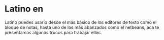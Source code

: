 # Latino en

Latino puedes usarlo desde el más básico de los editores de texto como el bloque de notas, hasta uno de los más abanzados como el netbeans, aca te presentamos algunos trucos para trabajar ellos.